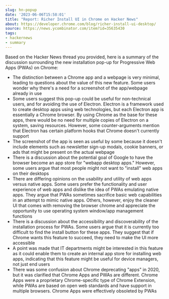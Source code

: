 ```yaml
---
slug: hn-popup
date: '2023-06-06T15:58:01'
title: "Report: Richer Install UI in Chrome on Hacker News"
about: https://developer.chrome.com/blog/richer-install-ui-desktop/
source: ​https://news.ycombinator.com/item?id=35635430
tags:
- hackernews
- summary
---
```


Based on the Hacker News thread you provided, here is a summary of the discussion surrounding the new installation pop-up for Progressive Web Apps (PWAs) on Chrome:

+ The distinction between a Chrome app and a webpage is very minimal, leading to questions about the value of this new feature. Some users wonder why there's a need for a screenshot of the app/webpage already in use
+ Some users suggest this pop-up could be useful for non-technical users, and for avoiding the use of Electron. Electron is a framework used to create desktop apps using web technologies, but each Electron app is essentially a Chrome browser. By using Chrome as the base for these apps, there would be no need for multiple copies of Electron on a system, saving resources. However, some counter-arguments mention that Electron has certain platform hooks that Chrome doesn't currently support
+ The screenshot of the app is seen as useful by some because it doesn't include elements such as newsletter sign-up modals, cookie banners, or ads that might be present on the actual webpage
+ There is a discussion about the potential goal of Google to have the browser become an app store for "webapp desktop apps." However, some users argue that most people might not want to "install" web apps on their desktops
+ There are differing opinions on the usability and utility of web apps versus native apps. Some users prefer the functionality and user experience of web apps and dislike the idea of PWAs emulating native apps. They argue that PWAs sometimes sacrifice basic web capabilities in an attempt to mimic native apps. Others, however, enjoy the cleaner UI that comes with removing the browser chrome and appreciate the opportunity to use operating system window/app management functions
+ There is a discussion about the accessibility and discoverability of the installation process for PWAs. Some users argue that it is currently too difficult to find the install button for these apps. They suggest that if Chrome wants this feature to succeed, they need to make the UI more accessible
+ A point was made that IT departments might be interested in this feature as it could enable them to create an internal app store for installing web apps, indicating that this feature might be useful for device managers, not just end users
+ There was some confusion about Chrome deprecating "apps" in 2020, but it was clarified that Chrome Apps and PWAs are different. Chrome Apps were a proprietary Chrome-specific type of Chrome Extension, while PWAs are based on open web standards and have support in multiple browsers. Chrome Apps were effectively obsoleted by PWAs